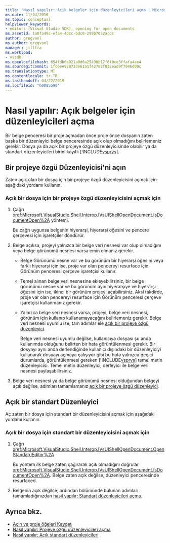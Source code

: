 ```yaml
---
title: 'Nasıl yapılır: Açık belgeler için düzenleyicileri açma | Microsoft Docs'
ms.date: 11/04/2016
ms.topic: conceptual
helpviewer_keywords:
- editors [Visual Studio SDK], opening for open documents
ms.assetid: 1a0fa49c-efa4-4dcc-bdc0-299b7052acdc
author: gregvanl
ms.author: gregvanl
manager: jillfra
ms.workload:
- vssdk
ms.openlocfilehash: 654fdb6a921a0d6a25490b17f6f0ce3ffafa4ae4
ms.sourcegitcommit: 1fc6ee928733e61a1f42782f832ead9f7946d00c
ms.translationtype: MT
ms.contentlocale: tr-TR
ms.lasthandoff: 04/22/2019
ms.locfileid: "60085590"
---
```

# <a name="how-to-open-editors-for-open-documents"></a>Nasıl yapılır: Açık belgeler için düzenleyicileri açma
Bir belge penceresi bir proje açmadan önce proje önce dosyanın zaten başka bir düzenleyici belge penceresinde açık olup olmadığını belirlemeniz gerekir. Dosya ya da açık bir projeye özgü düzenleyicisinde olabilir ya da standart düzenleyicileri birini kayıtlı [!INCLUDE[vsprvs](../code-quality/includes/vsprvs_md.md)].

## <a name="open-a-project-specific-editor"></a>Bir projeye özgü Düzenleyicisi'ni açın
 Zaten açık olan bir dosya için bir projeye özgü düzenleyicisini açmak için aşağıdaki yordamı kullanın.

### <a name="to-open-a-project-specific-editor-for-an-open-file"></a>Açık bir dosya için bir projeye özgü düzenleyicisini açmak için

1. Çağrı <xref:Microsoft.VisualStudio.Shell.Interop.IVsUIShellOpenDocument.IsDocumentOpen%2A> yöntemi.

    Bu çağrı uygunsa belgenin hiyerarşi, hiyerarşi öğesini ve pencere çerçevesi için işaretçiler döndürür.

2. Belge açıksa, projeyi yalnızca bir belge veri nesnesi var olup olmadığını veya belge görünümü nesnesi varsa emin olmanız gerekir.

   - Belge Görünümü nesne var ve bu görünüm bir hiyerarşi öğesini veya farklı hiyerarşi için ise, proje var olan pencereyi resurface için Görünüm penceresi çerçeve işaretçisi kullanır.

   - Temel alınan belge veri nesnesine ekleyebilirsiniz, bir belge görünümü nesne var ve bu görünüm aynı hiyerarşiye ve hiyerarşi öğesini için ise, ikinci bir görünüm projeyi açabilirsiniz. Aksi takdirde, proje var olan pencereyi resurface için Görünüm penceresi çerçeve işaretçisi kullanmanız gerekir.

   - Yalnızca belge veri nesnesi varsa, projeyi, belge veri nesnesi, görünüm için kullanıp kullanamayacağını belirlemeniz gerekir. Belge veri nesnesi uyumlu ise, tam adımlar ele [açık bir projeye özgü düzenleyici](../extensibility/how-to-open-project-specific-editors.md).

     Belge veri nesnesi uyumlu değilse, kullanıcıya dosyası şu anda kullanımda olduğunu belirten bir hata görüntülenmesi gerekir. Bir dosyayı aynı anda derlendiğinde kullanıcı dışındaki bir düzenleyiciyi kullanarak dosyayı açmaya çalışıyor gibi bu hata yalnızca geçici durumlarda, görüntülenmesi gereken [!INCLUDE[vsprvs](../code-quality/includes/vsprvs_md.md)] temel metin düzenleyicisi. Temel metin düzenleyici, derleyici ile belge veri nesnesi paylaşabilirsiniz.

3. Belge veri nesnesi ya da belge görünümü nesnesi olduğundan belgeyi açık değilse, adımları tamamlamanız [açık bir projeye özgü düzenleyici](../extensibility/how-to-open-project-specific-editors.md).

## <a name="open-a-standard-editor"></a>Açık bir standart Düzenleyici
 Aç zaten bir dosya için standart bir düzenleyicisini açmak için aşağıdaki yordamı kullanın.

### <a name="to-open-a-standard-editor-for-an-open-file"></a>Açık bir dosya için standart bir düzenleyicisini açmak için

1. Çağrı <xref:Microsoft.VisualStudio.Shell.Interop.IVsUIShellOpenDocument.OpenStandardEditor%2A>.

     Bu yöntem ilk belge zaten çağırarak açık olmadığını doğrular <xref:Microsoft.VisualStudio.Shell.Interop.IVsUIShellOpenDocument.IsDocumentOpen%2A>. Belge zaten açık değilse, düzenleyici penceresinde resurfaced.

2. Belgenin açık değilse, ardından bölümünde bulunan adımları tamamladığınızdan [nasıl yapılır: Standart düzenleyicileri açma](../extensibility/how-to-open-standard-editors.md).

## <a name="see-also"></a>Ayrıca bkz.
- [Açın ve proje öğeleri Kaydet](../extensibility/internals/opening-and-saving-project-items.md)
- [Nasıl yapılır: Projeye özgü düzenleyicileri açma](../extensibility/how-to-open-project-specific-editors.md)
- [Nasıl yapılır: Açık standart düzenleyicileri](../extensibility/how-to-open-standard-editors.md)
